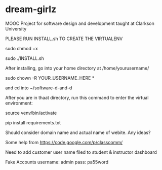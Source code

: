 dream-girlz
===========

MOOC Project for software design and development taught at Clarkson University

PLEASE RUN INSTALL.sh TO CREATE THE VIRTUALENV


sudo chmod +x


sudo ./INSTALL.sh


After installing, go into your home directory at /home/yourusername/

sudo chown -R YOUR_USERNAME_HERE *

and cd into ~/software-d-and-d

After you are in thaat directory, run this command to enter the virtual environment:

source venv/bin/activate


pip install requirements.txt

Should consider domain name and actual name of webite. Any ideas?

Some help from https://code.google.com/p/classcomm/

Need to add customer user name filed to student & instructor dashboard


Fake Accounts
username: admin
pass: pa55word

